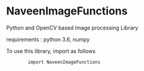 # NaveenImageFunctions
Python and OpenCV based Image processing Library 

requirements : python 3.6, numpy 

To use this library, import as follows

            import NaveenImageFunctions
